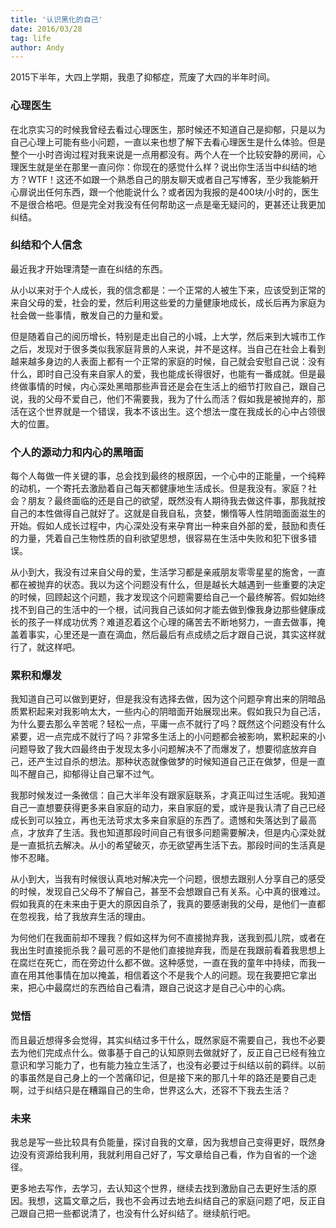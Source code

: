 ```yaml
---
title: '认识黑化的自己'
date: 2016/03/28
tag: life
author: Andy
---
```

2015下半年，大四上学期，我患了抑郁症，荒废了大四的半年时间。

<!--more-->

### 心理医生

在北京实习的时候我曾经去看过心理医生，那时候还不知道自己是抑郁，只是以为自己心理上可能有些小问题，一直以来也想了解下去看心理医生是什么体验。但是整个一小时咨询过程对我来说是一点用都没有。两个人在一个比较安静的房间，心理医生就是坐在那里一直问你：你现在的感觉什么样？说出你生活当中纠结的地方？WTF！这还不如跟一个熟悉自己的朋友聊天或者自己写博客，至少我能躺开心扉说出任何东西，跟一个他能说什么？或者因为我报的是400块/小时的，医生不是很合格吧。但是完全对我没有任何帮助这一点是毫无疑问的，更甚还让我更加纠结。

### 纠结和个人信念

最近我才开始理清楚一直在纠结的东西。

从小以来对于个人成长，我的信念都是：一个正常的人被生下来，应该受到正常的来自父母的爱，社会的爱，然后利用这些爱的力量健康地成长，成长后再为家庭为社会做一些事情，散发自己的力量和爱。

但是随着自己的阅历增长，特别是走出自己的小城，上大学，然后来到大城市工作之后，发现对于很多类似我家庭背景的人来说，并不是这样。当自己在社会上看到越来越多身边的人表面上都有一个正常的家庭的时候，自己就会安慰自己说：没有什么，即时自己没有来自家人的爱，我也能成长得很好，也能有一番成就。但是最终做事情的时候，内心深处黑暗那些声音还是会在生活上的细节打败自己，跟自己说，我的父母不爱自己，他们不需要我，我为了什么而活？假如我是被抛弃的，那活在这个世界就是一个错误，我本不该出生。这个想法一度在我成长的心中占领很大的位置。

### 个人的源动力和内心的黑暗面

每个人每做一件关键的事，总会找到最终的根原因，一个心中的正能量，一个纯粹的动机，一个寄托去激励着自己每天都健康地生活成长。但是我没有。家庭？社会？朋友？最终面临的还是自己的欲望，既然没有人期待我去做这件事，那我就按自己的本性做得自己就好了。这就是自我自私，贪婪，懒惰等人性阴暗面面滋生的开始。假如人成长过程中，内心深处没有来孕育出一种来自外部的爱，鼓励和责任的力量，凭着自己生物性质的自利欲望思想，很容易在生活中失败和犯下很多错误。

从小到大，我没有过来自父母的爱，生活学习都是亲戚朋友零零星星的施舍，一直都在被抛弃的状态。我以为这个问题没有什么，但是越长大越遇到一些重要的决定的时候，回顾起这个问题，我才发现这个问题需要给自己一个最终解答。假如始终找不到自己的生活中的一个根，试问我自己该如何才能去做到像我身边那些健康成长的孩子一样成功优秀？难道忍着这个心理的痛苦去不断地努力，一直去做事，掩盖着事实，心里还是一直在滴血，然后最后有点成绩之后才跟自己说，其实这样就行了，就这样吧。

### 累积和爆发

我知道自己可以做到更好，但是我没有选择去做，因为这个问题孕育出来的阴暗品质累积起来对我影响太大，一些内心的阴暗面开始展现出来。假如我只为自己活，为什么要去那么辛苦呢？轻松一点，平庸一点不就行了吗？既然这个问题没有什么紧要，迟一点完成不就行了吗？非常多生活上的小问题都会被影响，累积起来的小问题导致了我大四最终由于发现太多小问题解决不了而爆发了，想要彻底放弃自己，还产生过自杀的想法。那种状态就像做梦的时候知道自己正在做梦，但是一直叫不醒自己，抑郁得让自己窜不过气。

我那时候发过一条微信：自己大半年没有跟家庭联系，才真正叫过生活呢。我知道自己一直想要获得更多来自家庭的动力，来自家庭的爱，或许是我认清了自己已经成长到可以独立，再也无法苛求太多来自家庭的东西了。遗憾和失落达到了最高点，才放弃了生活。我也知道那段时间自己有很多问题需要解决，但是内心深处就是一直抵抗去解决。从小的希望破灭，亦无欲望再生活下去。那段时间的生活真是惨不忍睹。

从小到大，当我有时候很认真地对解决完一个问题，很想去跟别人分享自己的感受的时候，发现自己父母不了解自己，甚至不会想跟自己有关系。心中真的很难过。假如我真的在未来由于更大的原因自杀了，我真的要感谢我的父母，是他们一直都在忽视我，给了我放弃生活的理由。

为何他们在我面前却不理我？假如这样为何不直接抛弃我，送我到孤儿院，或者在我出生时直接扼杀我？最可恶的不是他们直接抛弃我，而是在我跟前看着我思想上在腐烂在死亡，而在旁边什么都不做。这种感觉，一直在我的童年中持续，而我一直在用其他事情在加以掩盖，相信着这个不是我个人的问题。现在我要把它拿出来，把心中最腐烂的东西给自己看清，跟自己说这才是自己心中的心病。

### 觉悟

而且最近想得多会觉得，其实纠结过多干什么，既然家庭不需要自己，我也不必要去为他们完成点什么。做事基于自己的认知原则去做就好了，反正自己已经有独立意识和学习能力了，也有能力独立生活了，也没有必要过于纠结以前的羁绊。以前的事虽然是自己身上的一个苦痛印记，但是接下来的那几十年的路还是要自己走啊，过于纠结只是在糟蹋自己的生命，世界这么大，还容不下我去生活？

### 未来

我总是写一些比较具有负能量，探讨自我的文章，因为我想自己变得更好，既然身边没有资源给我利用，我就利用自己好了，写文章给自己看，作为自省的一个途径。

更多地去写作，去学习，去认知这个世界，继续去找到激励自己去更好生活的原因。我想，这篇文章之后，我也不会再过去地去纠结自己的家庭问题了吧，反正自己跟自己把一些都说清了，也没有什么好纠结了。继续航行吧。
